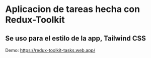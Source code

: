 # Aplicacion de tareas hecha con Redux-Toolkit
## Se uso para el estilo de la app, Tailwind CSS

Demo: https://redux-toolkit-tasks.web.app/

